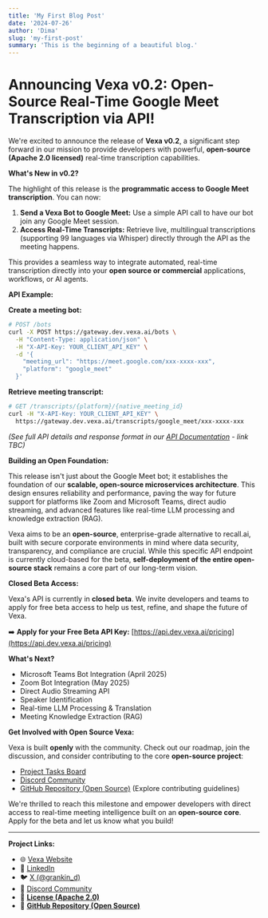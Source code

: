 ```yaml
---
title: 'My First Blog Post'
date: '2024-07-26'
author: 'Dima'
slug: 'my-first-post'
summary: 'This is the beginning of a beautiful blog.'
---
```


# Announcing Vexa v0.2: Open-Source Real-Time Google Meet Transcription via API!

We're excited to announce the release of **Vexa v0.2**, a significant step forward in our mission to provide developers with powerful, **open-source (Apache 2.0 licensed)** real-time transcription capabilities.

**What's New in v0.2?**

The highlight of this release is the **programmatic access to Google Meet transcription**. You can now:

1.  **Send a Vexa Bot to Google Meet:** Use a simple API call to have our bot join any Google Meet session.
2.  **Access Real-Time Transcripts:** Retrieve live, multilingual transcriptions (supporting 99 languages via Whisper) directly through the API as the meeting happens.

This provides a seamless way to integrate automated, real-time transcription directly into your **open source or commercial** applications, workflows, or AI agents.

**API Example:**

**Create a meeting bot:**
```bash
# POST /bots
curl -X POST https://gateway.dev.vexa.ai/bots \
  -H "Content-Type: application/json" \
  -H "X-API-Key: YOUR_CLIENT_API_KEY" \
  -d '{
    "meeting_url": "https://meet.google.com/xxx-xxxx-xxx",
    "platform": "google_meet"
  }'
```

**Retrieve meeting transcript:**
```bash
# GET /transcripts/{platform}/{native_meeting_id}
curl -H "X-API-Key: YOUR_CLIENT_API_KEY" \
  https://gateway.dev.vexa.ai/transcripts/google_meet/xxx-xxxx-xxx
```
*(See full API details and response format in our [API Documentation](https://api.dev.vexa.ai/docs) - link TBC)*

**Building an Open Foundation:**

This release isn't just about the Google Meet bot; it establishes the foundation of our **scalable, open-source microservices architecture**. This design ensures reliability and performance, paving the way for future support for platforms like Zoom and Microsoft Teams, direct audio streaming, and advanced features like real-time LLM processing and knowledge extraction (RAG).

Vexa aims to be an **open-source**, enterprise-grade alternative to recall.ai, built with secure corporate environments in mind where data security, transparency, and compliance are crucial. While this specific API endpoint is currently cloud-based for the beta, **self-deployment of the entire open-source stack** remains a core part of our long-term vision.

**Closed Beta Access:**

Vexa's API is currently in **closed beta**. We invite developers and teams to apply for free beta access to help us test, refine, and shape the future of Vexa.

➡️ **Apply for your Free Beta API Key:** [https://api.dev.vexa.ai/pricing](https://api.dev.vexa.ai/pricing)

**What's Next?**

*   Microsoft Teams Bot Integration (April 2025)
*   Zoom Bot Integration (May 2025)
*   Direct Audio Streaming API
*   Speaker Identification
*   Real-time LLM Processing & Translation
*   Meeting Knowledge Extraction (RAG)

**Get Involved with Open Source Vexa:**

Vexa is built **openly** with the community. Check out our roadmap, join the discussion, and consider contributing to the core **open-source project**:

*   [Project Tasks Board](link-to-roadmap)
*   [Discord Community](link-to-discord)
*   [GitHub Repository (Open Source)](https://github.com/Vexa-ai/vexa) (Explore contributing guidelines)

We're thrilled to reach this milestone and empower developers with direct access to real-time meeting intelligence built on an **open-source core**. Apply for the beta and let us know what you build!

---
**Project Links:**
*   🌐 [Vexa Website](link-to-website)
*   💼 [LinkedIn](link-to-linkedin)
*   🐦 [X (@grankin_d)](https://twitter.com/grankin_d)
*   💬 [Discord Community](link-to-discord)
*   📜 **[License (Apache 2.0)](link-to-license)**
*   🐙 **[GitHub Repository (Open Source)](https://github.com/Vexa-ai/vexa)** 